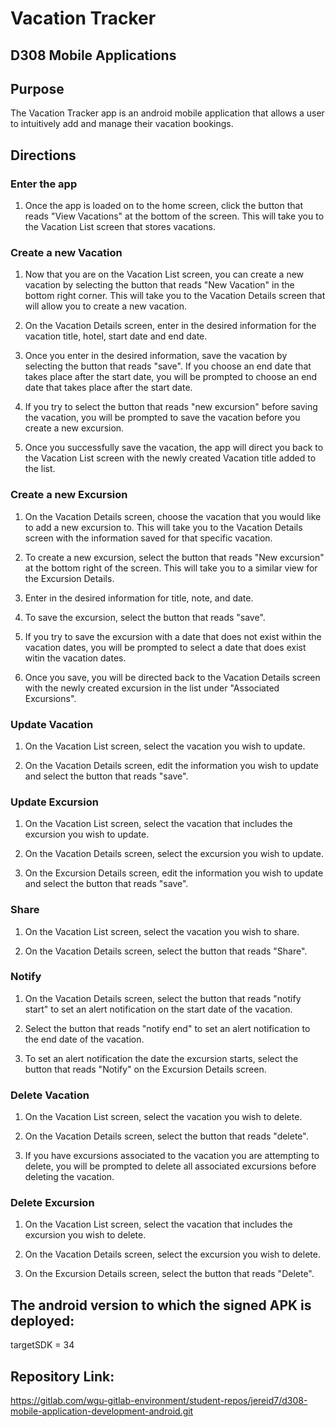 # Vacation Tracker
## D308 Mobile Applications

## Purpose

The Vacation Tracker app is an android mobile application that allows a user to intuitively 
add and manage their vacation bookings. 

## Directions

### Enter the app

1. Once the app is loaded on to the home screen, click the button that reads "View Vacations"
at the bottom of the screen. This will take you to the Vacation List screen that stores vacations.

### Create a new Vacation

1. Now that you are on the Vacation List screen, you can create a new vacation by selecting the button that reads
"New Vacation" in the bottom right corner. This will take you to the Vacation Details screen that will allow you to create a new vacation.

2. On the Vacation Details screen, enter in the desired information for the vacation title, hotel, start date
and end date. 

3. Once you enter in the desired information, save the vacation by selecting the button that reads "save".
If you choose an end date that takes place after the start date, you will be prompted to choose an end date that takes place after the start date.

4. If you try to select the button that reads "new excursion" before saving the vacation, you will be prompted to save the 
vacation before you create a new excursion.

5. Once you successfully save the vacation, the app will direct you back to the Vacation List screen with the newly created Vacation title added to the list. 

### Create a new Excursion

1. On the Vacation Details screen, choose the vacation that you would like to add a new excursion to. This will take you to the Vacation Details
screen with the information saved for that specific vacation. 

2. To create a new excursion, select the button that reads "New excursion" at the bottom right of the screen. This will take you to a similar view for the Excursion Details.

3. Enter in the desired information for title, note, and date. 

4. To save the excursion, select the button that reads "save".

5. If you try to save the excursion with a date that does not exist within the vacation dates, you will be prompted to select a date that does exist witin the vacation dates. 

6. Once you save, you will be directed back to the Vacation Details screen with the newly created excursion in the list under "Associated Excursions".


### Update Vacation

1. On the Vacation List screen, select the vacation you wish to update.

2. On the Vacation Details screen, edit the information you wish to update and select the button that reads "save".


### Update Excursion

1. On the Vacation List screen, select the vacation that includes the excursion you wish to update.

2. On the Vacation Details screen, select the excursion you wish to update. 

3. On the Excursion Details screen, edit the information you wish to update and select the button that reads "save".


### Share 

1. On the Vacation List screen, select the vacation you wish to share.

2. On the Vacation Details screen, select the button that reads "Share".

### Notify 

1. On the Vacation Details screen, select the button that reads "notify start" to set an alert notification on the start date of the vacation.

2. Select the button that reads "notify end" to set an alert notification to the end date of the vacation.

3. To set an alert notification the date the excursion starts, select the button that reads "Notify" on the Excursion Details screen.

### Delete Vacation

1. On the Vacation List screen, select the vacation you wish to delete.

2. On the Vacation Details screen, select the button that reads "delete".

3. If you have excursions associated to the vacation you are attempting to delete, you will be prompted to delete all associated excursions before deleting the vacation.


### Delete Excursion

1. On the Vacation List screen, select the vacation that includes the excursion you wish to delete.

2. On the Vacation Details screen, select the excursion you wish to delete.

3. On the Excursion Details screen,  select the button that reads "Delete".


## The android version to which the signed APK is deployed:
targetSDK = 34

## Repository Link: 
https://gitlab.com/wgu-gitlab-environment/student-repos/jereid7/d308-mobile-application-development-android.git

